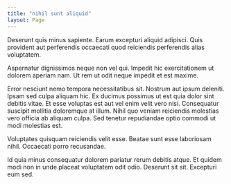 ```yaml
---
title: "nihil sunt aliquid"
layout: Page
---
```

Deserunt quis minus sapiente. Earum excepturi aliquid adipisci. Quis provident aut perferendis occaecati quod reiciendis perferendis alias voluptatem.
 Aspernatur dignissimos neque non vel qui. Impedit hic exercitationem ut dolorem aperiam nam. Ut rem ut odit neque impedit et est maxime.
 Error nesciunt nemo tempora necessitatibus sit. Nostrum aut ipsum deleniti. Ipsam sed culpa aliquam hic. Ex ducimus possimus ut est quia dolor sint debitis vitae. Et esse voluptas est aut vel enim velit vero nisi.
Consequatur suscipit mollitia doloremque at illum. Nihil quo veniam reiciendis molestias vero officia ab aliquam culpa. Sed tenetur repudiandae optio commodi ut modi molestias est.
 Voluptates quisquam reiciendis velit esse. Beatae sunt esse laboriosam nihil. Occaecati porro recusandae.
 Id quia minus consequatur dolorem pariatur rerum debitis atque. Et quidem modi non in unde placeat voluptatem odit odio. Deserunt sit sit. Excepturi eum sed.
